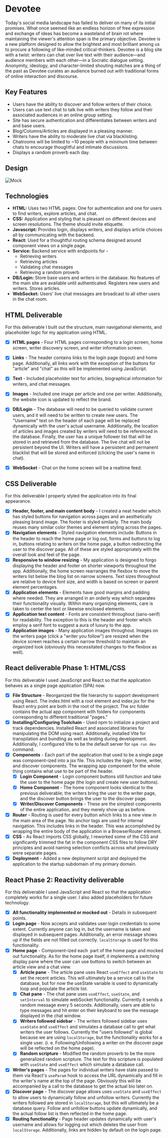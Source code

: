 # Devotee

Today's social media landscape has failed to deliver on many of its initial promises. What once seemed like an endless horizon of free expression and exchange of ideas has become a wasteland of brain rot where maintaining the viewer's attention span is the primary objective. Devotee is a new platform designed to allow the brightest and most brilliant among us to procure a following of like-minded critical-thinkers. Devotee is a blog site with a twist: writers can chat over live text with their audience—and audience members with each other—in a Socratic dialogue setting. Anonymity, ideology, and character-limited shouting matches are a thing of the past as Devotee curates an audience burned out with traditional forms of online interaction and discourse.

## Key Features

- Users have the ability to discover and follow writers of their choice.
- Users can use text chat to talk live with writers they follow and their associated audiences in an online group setting. 
- Site has secure authentication and differentiates between writers and and base users.
- Blog/Columns/Articles are displayed in a pleasing manner.
- Writers have the ability to moderate live chat via blacklisting.
- Chatrooms will be limited to ~10 people with a minimum time between chats to encourage thoughtful and intimate discussions.
- Displays a random proverb each day.

## Design

![Mock](/public/Mockup.png)

## Technologies

- **HTML:** Uses two HTML pages: One for authentication and one for users to find writers, explore articles, and chat.
- **CSS:** Application and styling that is pleasant on different devices and screen resolutions. The theme should invite etiquette.
- **Javascript:** Provides login, displays writers, and displays article choices all by communicating with the backend.
- **React:** Used for a thoughtful routing schema designed around component views on a single page.
- **Service:** Backend service with endpoints for -  
    - Retrieving writers
    - Retrieving articles
    - Validating chat messages
    - Retrieving a random proverb
- **DB/Login:** Store base users and writers in the database. No features of the main site are available until authenticated. Registers new users and writers. Stores articles.
- **WebSocket:** Users' live chat messages are broadcast to all other users in the chat room.

## HTML Deliverable

For this deliverable I built out the structure, main navigational elements, and placeholder logic for my application using HTML.

- [x] **HTML pages** \- Four HTML pages corresponding to a login screen, home screen, writer discovery screen, and writer information screen.
- [x] **Links** - The header contains links to the login page (logout) and home page. Additionally, all links work with the exception of the buttons for "article" and "chat" as this will be implemented using JavaScript.
- [x] **Text** \- Included placeholder text for articles, biographical information for writers, and chat messages.
- [x] **Images** - Included one image per article and one per writer. Additionally, the website icon is updated to reflect the brand.
- [x] **DB/Login** \- The database will need to be queried to validate current users, and it will need to be written to create new users. The "Username" text on the header of each page will be replaced dynamically with the user's actual username. Additionally, the location of articles and images created by writers will need to be referenced in the database. Finally, the user has a unique follower list that will be stored in and retrieved from the database. The live chat will not be persistent beyond the UI. Writers will have a persistent and permanent blacklist that will be stored and enforced (clicking the user's name in chat).
- [x] **WebSocket** - Chat on the home screen will be a realtime feed.


## CSS Deliverable

For this deliverable I properly styled the application into its final appearance.

- [x] **Header, footer, and main content body** - I created a neat header which has styled buttons for navigation across pages and an aesthetically pleasing brand image. The footer is styled similarly. The main body reuses many similar color themes and element styling across the pages.
- [x] **Navigation elements** - Styled navigation elements include: Buttons in the header to reach the home page or log out, forms and buttons to log in, buttons relating to writers on the home page, a button redirecting the user to the discover page. All of these are styled appropriately with the overall look and feel of the page.
- [x] **Responsive to window resizing** - My application is designed to forgo displaying the header and footer on shorter viewports throughout the app. Additionally, the home screen rearranges the flexbox to move the writers list below the blog list on narrow screens. Text sizes throughout are relative to device font size, and width is based on screen or parent element percentages.
- [x] **Application elements** - Elements have good margins and padding where needed. They are arranged in an orderly way which separates their functionality visually. Within many organizing elements, care is taken to center the text or likewise enclosed elements.
- [x] **Application text content** - Fonts are consistent throughout (sans-serif) for readability. The exception to this is the header and footer which employ a serif font to suggest a aura of luxury to the app.
- [x] **Application images** - Many application images throughout. Images on the writers page (click a "writer you follow") are resized when the device screen reaches a certain narrow threshold to maintain an organized look (obviously this necessitated changes to the flexbox as well).

## React deliverable Phase 1: HTML/CSS

For this deliverable I used JavaScript and React so that the application behaves as a single page application (SPA) now.

- [x] **File Structure** - Reorganized the file hierarchy to support development using React. The index.html with a root element and index.jsx for the React entry point are both in the root of the project. The src folder contains the actual app component with folders for components corresponding to different traditional "pages."
- [x] **Installing/Configuring Toolchain** - Used npm to initialize a project and track dependencies. Installed React and associated libraries for manipulating the DOM using react. Additionally, installed Vite for transpilation and bundling as well as testing during development. Additionally, I configured Vite to be the default server for `npm run dev` command.
- [x] **Components** - Each part of the application that used to be a single page was component-ized into a jsx file. This includes the login, home, writer, and discover components. The wrapping app component for the whole thing contains what use to be part of the header.
    - [x] **Login Component** - Login component buttons still function and take the user to the home page (the login and create new user buttons).
    - [x] **Home Component** - The home component looks identical to the previous deliverable; the writers bring the user to the writer page, and the discover button brings the user to the discover page.
    - [x] **Writer/Discover Components** - These are the simplest components of the entire application, and they merely show up as before.
- [x] **Router** - Routing is used for every button which links to a new view in the main area of the page. No anchor tags are used for internal navigation. This includes links in the header. This was accomplished by wrapping the entire body of the application in a BrowserRouter element.
- [x] **CSS** - As React imports CSS globally, I reworked some of the CSS and significantly trimmed the fat in the component CSS files to follow DRY principles and avoid naming selection conflicts across what previously were separate pages.
- [x] **Deployment** - Added a new deployment script and deployed the application to the startup subdomain of my primary domain.

## React Phase 2: Reactivity deliverable

For this deliverable I used JavaScript and React so that the application completely works for a single user. I also added placeholders for future technology.

- [x] **All functionality implemented or mocked out** - Details in subsequent points. 
- [x] **Login page** - Now accepts and validates user login credentials to some extent. Currently anyone can log in, but the username is taken and displayed in subsequent pages. Additionally, an error message shows up if the fields are not filled out correctly. `localStorage` is used for this functionality.
- [x] **Home page** - Component-ized each  part of the home page and mocked out functionality. As for the home page itself, it implements a switching display pane where the user can use buttons to switch between an article view and a chat view.  
    - [x] **Article pane** - The article pane uses React `useEffect` and `useState` to set the recent articles. This will ultimately be a service call to the database, but for now the useState variable is used to dynamically loop and populate the article list.
    - [x] **Chat pane** - The chat pane uses `useEffect`, `useState`, and `setInterval` to simulate webSocket functionality. Currently it sends a random message every 5 seconds. Additionally, users are able to type messages and hit enter on their keyboard to see the message displayed in the chat window.
    - [x] **Writers followed sidebar** - The writers followed sidebar uses `useState` and `useEffect` and simulates a database call to get what writers the user follows. Currently the "users followed" is global because we are using `localStorage`, but the functionality works for a single user. (i. e. Following/Unfollowing a writer on the discover page will be reflected on the home page).
    - [x] **Random scripture** - Modified the random proverb to be the more generalized random scripture. The text for this scripture is populated with `useState` and `useEffect` which simulate a database call.
- [x] **Writer's pages** - The pages for individual writers have state passed to them via React's `useParam` hook to access the URL dynamically and fill in the writer's name at the top of the page. Obviously this will be accompanied by a call to the database to get the actual bio later on.
- [x] **Discover page** - The discover page allows uses `useState` and `useEffect` to allow users to dynamically follow and unfollow writers. Currently the writers followed are stored in `localStorage`, but this will ultimately be a database query. Follow and unfollow buttons update dynamically, and the actual follow list is then reflected in the home page.
- [x] **Routing functionality** - Page header updates dynamically with user's username and allows for logging out which deletes the user from `localStorage`. Additionally, links are hidden by default on the login page.